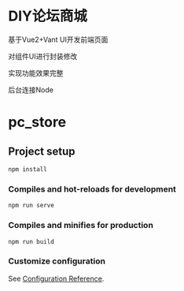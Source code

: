 # DIY论坛商城

基于Vue2+Vant UI开发前端页面

对组件UI进行封装修改

实现功能效果完整

后台连接Node

# pc_store

## Project setup
```
npm install
```

### Compiles and hot-reloads for development
```
npm run serve
```

### Compiles and minifies for production
```
npm run build
```

### Customize configuration
See [Configuration Reference](https://cli.vuejs.org/config/).
